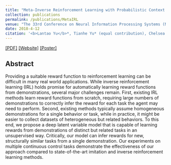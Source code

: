 ```yaml
---
title: "Meta-Inverse Reinforcement Learning with Probabilistic Context Variables"
collection: publications
permalink: /publications/MetaIRL
venue: "The 33rd Conference on Neural Information Processing Systems (NeurIPS 2019)"
date: 2018-4-12
citation: '<b>Lantao Yu</b>*, Tianhe Yu* (equal contribution), Chelsea Finn, Stefano Ermon. <i>The 33rd Conference on Neural Information Processing Systems</i>. <b>NeurIPS 2019</b>.'
---
```

[[PDF]](https://arxiv.org/pdf/1909.09314.pdf) [[Website]](https://sites.google.com/view/pemirl) [[Poster]](http://lantaoyu.com/files/meta_irl_neurips_2019_poster.pdf)


## Abstract
Providing a suitable reward function to reinforcement learning can be difficult in many real world applications. While inverse reinforcement learning (IRL) holds promise for automatically learning reward functions from demonstrations, several major challenges remain. First, existing IRL methods learn reward functions from scratch, requiring large numbers of demonstrations to correctly infer the reward for each task the agent may need to perform. Second, existing methods typically assume homogeneous demonstrations for a single behavior or task, while in practice, it might be easier to collect datasets of heterogeneous but related behaviors. To this end, we propose a deep latent variable model that is capable of learning rewards from demonstrations of distinct but related tasks in an unsupervised way.  Critically, our model can infer rewards for new, structurally similar tasks from a single demonstration. Our experiments on multiple continuous control tasks demonstrate the effectiveness of our approach compared to state-of-the-art imitation and inverse reinforcement learning methods.